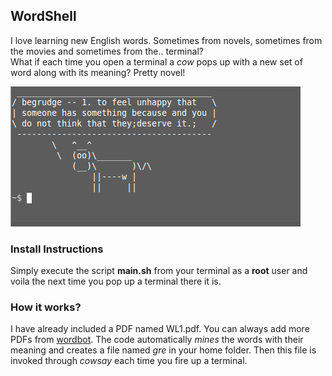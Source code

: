 ## WordShell  
I love learning new English words. Sometimes from novels, sometimes from the movies and sometimes from the.. terminal?  
What if each time you open a terminal a _cow_ pops up with a new set of word along with its meaning? Pretty novel!  

![](https://github.com/markroxor/wordshell/blob/master/screenshot.png?raw=true)  

### Install Instructions
Simply execute the script **main.sh** from your terminal as a **root** user and voila the next time you pop up a terminal there it is.

### How it works?
I have already included a PDF named WL1.pdf. You can always add more PDFs from [wordbot](https://www.greedge.com/wordbot/home.html).
The code automatically _mines_ the words with their meaning and creates a file named _gre_ in your home folder. Then this file is invoked  through _cowsay_  each time you fire up a terminal.
